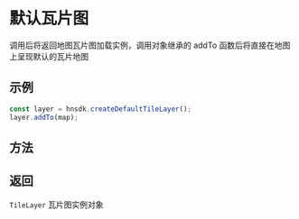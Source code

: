 # 默认瓦片图

调用后将返回地图瓦片图加载实例，调用对象继承的 addTo 函数后将直接在地图上呈现默认的瓦片地图

## 示例

```ts
const layer = hnsdk.createDefaultTileLayer();
layer.addTo(map);
```

## 方法

<LayerMethodsTable />

## 返回

`TileLayer` 瓦片图实例对象
